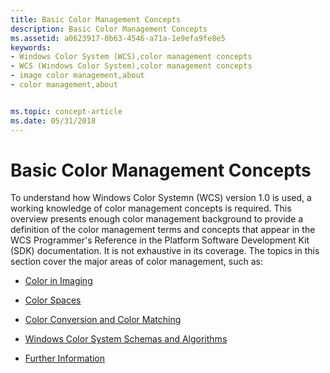 ```yaml
---
title: Basic Color Management Concepts
description: Basic Color Management Concepts
ms.assetid: a0623917-0b63-4546-a71a-1e9efa9fe8e5
keywords:
- Windows Color System (WCS),color management concepts
- WCS (Windows Color System),color management concepts
- image color management,about
- color management,about


ms.topic: concept-article
ms.date: 05/31/2018
---
```


# Basic Color Management Concepts

To understand how Windows Color Systemn (WCS) version 1.0 is used, a working knowledge of color management concepts is required. This overview presents enough color management background to provide a definition of the color management terms and concepts that appear in the WCS Programmer's Reference in the Platform Software Development Kit (SDK) documentation. It is not exhaustive in its coverage. The topics in this section cover the major areas of color management, such as:

-   [Color in Imaging](color-in-imaging.md)
-   [Color Spaces](color-spaces.md)
-   [Color Conversion and Color Matching](color-conversion-and-color-matching.md)
-   [Windows Color System Schemas and Algorithms](windows-color-system-schemas-and-algorithms.md)

-   [Further Information](further-information.md)

 

 




